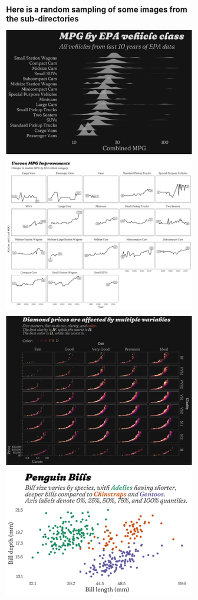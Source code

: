 
## Here is a random sampling of some images from the sub-directories

![](./cars_epa/mpg_ridges_byclass_last10years.jpg)

![](./cars_epa/med_mpg_by_class.jpg)

![](./diamonds/diamond_price_facets.jpg)

![](./penguins/penguin_bills_light.jpg)
